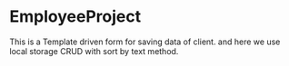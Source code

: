 # EmployeeProject
This is a Template driven form for saving data of client. and here we use local storage CRUD with sort by text method.
